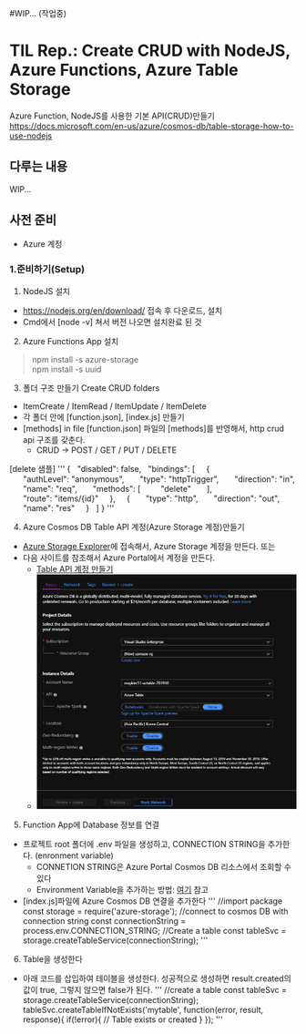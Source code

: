 #WIP... (작업중)

# TIL Rep.: Create CRUD with NodeJS, Azure Functions, Azure Table Storage
Azure Function, NodeJS를 사용한 기본 API(CRUD)만들기
https://docs.microsoft.com/en-us/azure/cosmos-db/table-storage-how-to-use-nodejs


## 다루는 내용
WIP...

## 사전 준비
* Azure 계정



### 1.준비하기(Setup)
1. NodeJS 설치
* https://nodejs.org/en/download/ 접속 후 다운로드, 설치
* Cmd에서 [node -v] 쳐서 버전 나오면 설치완료 된 것


2. Azure Functions App 설치
> npm install -s azure-storage\
> npm install -s uuid


3. 폴더 구조 만들기 Create CRUD folders
* ItemCreate / ItemRead / ItemUpdate / ItemDelete
* 각 폴더 안에 [function.json], [index.js] 만들기
* [methods] in file [function.json] 파일의 [methods]를 반영해서, http crud api 구조를 갖춘다.
    * CRUD -> POST / GET / PUT / DELETE 

[delete 샘플]
'''
 {
  "disabled": false,
  "bindings": [
    {
      "authLevel": "anonymous",
      "type": "httpTrigger",
      "direction": "in",
      "name": "req",
      "methods": [
        "delete"
      ],
      "route": "items/{id}"
    },
    {
      "type": "http",
      "direction": "out",
      "name": "res"
    }
  ]
}
'''

4. Azure Cosmos DB Table API 계정(Azure Storage 계정)만들기
* [Azure Storage Explorer](https://azure.microsoft.com/en-us/features/storage-explorer/)에 접속해서, Azure Storage 계정을 만든다.
또는
* 다음 사이트를 참조해서 Azure Portal에서 계정을 만든다.
    * [Table API 계정 만들기](https://docs.microsoft.com/en-us/azure/cosmos-db/create-table-dotnet#create-a-database-account) 
    *  ![001](./images/001.PNG)


5. Function App에 Database 정보를 연결
* 프로젝트 root 폴더에 .env 파일을 생성하고, CONNECTION STRING을 추가한다. (enronment variable)
    * CONNETION STRING은 Azure Portal Cosmos DB 리소스에서 조회할 수 있다
    * Environment Variable을 추가하는 방법: [여기](https://medium.com/the-node-js-collection/making-your-node-js-work-everywhere-with-environment-variables-2da8cdf6e786) 참고
* [index.js]파일에 Azure Cosmos DB 연결을 추가한다
'''
    //import package
    const storage = require('azure-storage');
    //connect to cosmos DB with connection string
    const connectionString = process.env.CONNECTION_STRING;
    //Create a table
    const tableSvc = storage.createTableService(connectionString);
'''

6. Table을 생성한다
* 아래 코드를 삽입하여 테이블을 생성한다. 성공적으로 생성하면 result.created의 값이 true, 그렇지 않으면 false가 된다.
'''
//create a table
const tableSvc = storage.createTableService(connectionString);
tableSvc.createTableIfNotExists('mytable', function(error, result, response){
    if(!error){
      // Table exists or created
    }
  });
'''